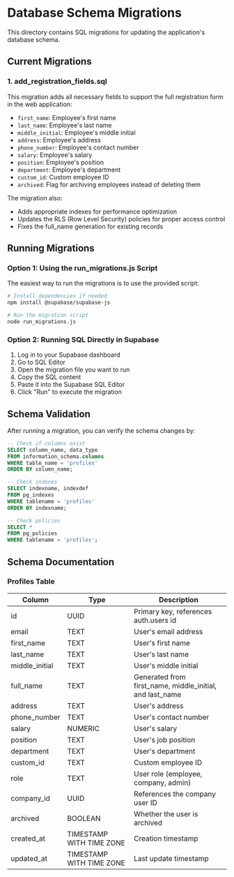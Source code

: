 # Database Schema Migrations

This directory contains SQL migrations for updating the application's database schema.

## Current Migrations

### 1. add_registration_fields.sql

This migration adds all necessary fields to support the full registration form in the web application:

- `first_name`: Employee's first name
- `last_name`: Employee's last name
- `middle_initial`: Employee's middle initial
- `address`: Employee's address
- `phone_number`: Employee's contact number
- `salary`: Employee's salary
- `position`: Employee's position
- `department`: Employee's department
- `custom_id`: Custom employee ID
- `archived`: Flag for archiving employees instead of deleting them

The migration also:
- Adds appropriate indexes for performance optimization
- Updates the RLS (Row Level Security) policies for proper access control
- Fixes the full_name generation for existing records

## Running Migrations

### Option 1: Using the run_migrations.js Script

The easiest way to run the migrations is to use the provided script:

```bash
# Install dependencies if needed
npm install @supabase/supabase-js

# Run the migration script
node run_migrations.js
```

### Option 2: Running SQL Directly in Supabase

1. Log in to your Supabase dashboard
2. Go to SQL Editor
3. Open the migration file you want to run
4. Copy the SQL content
5. Paste it into the Supabase SQL Editor
6. Click "Run" to execute the migration

## Schema Validation

After running a migration, you can verify the schema changes by:

```sql
-- Check if columns exist
SELECT column_name, data_type 
FROM information_schema.columns 
WHERE table_name = 'profiles'
ORDER BY column_name;

-- Check indexes
SELECT indexname, indexdef
FROM pg_indexes
WHERE tablename = 'profiles'
ORDER BY indexname;

-- Check policies
SELECT * 
FROM pg_policies 
WHERE tablename = 'profiles';
```

## Schema Documentation

### Profiles Table

| Column | Type | Description |
|--------|------|-------------|
| id | UUID | Primary key, references auth.users id |
| email | TEXT | User's email address |
| first_name | TEXT | User's first name |
| last_name | TEXT | User's last name |
| middle_initial | TEXT | User's middle initial |
| full_name | TEXT | Generated from first_name, middle_initial, and last_name |
| address | TEXT | User's address |
| phone_number | TEXT | User's contact number |
| salary | NUMERIC | User's salary |
| position | TEXT | User's job position |
| department | TEXT | User's department |
| custom_id | TEXT | Custom employee ID |
| role | TEXT | User role (employee, company, admin) |
| company_id | UUID | References the company user ID |
| archived | BOOLEAN | Whether the user is archived |
| created_at | TIMESTAMP WITH TIME ZONE | Creation timestamp |
| updated_at | TIMESTAMP WITH TIME ZONE | Last update timestamp | 